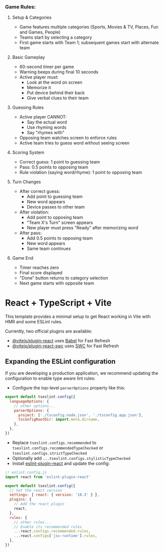 ### Game Rules:

1. Setup & Categories
   - Game features multiple categories (Sports, Movies & TV, Places, Fun and Games, People)
   - Teams start by selecting a category
   - First game starts with Team 1; subsequent games start with alternate team

2. Basic Gameplay
   - 60-second timer per game
   - Warning beeps during final 10 seconds
   - Active player must:
     * Look at the word on screen
     * Memorize it
     * Put device behind their back
     * Give verbal clues to their team

3. Guessing Rules
   - Active player CANNOT:
     * Say the actual word
     * Use rhyming words
     * Say "rhymes with"
   - Opposing team watches screen to enforce rules
   - Active team tries to guess word without seeing screen

4. Scoring System
   - Correct guess: 1 point to guessing team
   - Pass: 0.5 points to opposing team
   - Rule violation (saying word/rhyme): 1 point to opposing team

5. Turn Changes
   - After correct guess:
     * Add point to guessing team
     * New word appears
     * Device passes to other team
   - After violation:
     * Add point to opposing team
     * "Team X's Turn" screen appears
     * New player must press "Ready" after memorizing word
   - After pass:
     * Add 0.5 points to opposing team
     * New word appears
     * Same team continues

6. Game End
   - Timer reaches zero
   - Final score displayed
   - "Done" button returns to category selection
   - Next game starts with opposite team



# React + TypeScript + Vite

This template provides a minimal setup to get React working in Vite with HMR and some ESLint rules.

Currently, two official plugins are available:

- [@vitejs/plugin-react](https://github.com/vitejs/vite-plugin-react/blob/main/packages/plugin-react/README.md) uses [Babel](https://babeljs.io/) for Fast Refresh
- [@vitejs/plugin-react-swc](https://github.com/vitejs/vite-plugin-react-swc) uses [SWC](https://swc.rs/) for Fast Refresh

## Expanding the ESLint configuration

If you are developing a production application, we recommend updating the configuration to enable type aware lint rules:

- Configure the top-level `parserOptions` property like this:

```js
export default tseslint.config({
  languageOptions: {
    // other options...
    parserOptions: {
      project: ['./tsconfig.node.json', './tsconfig.app.json'],
      tsconfigRootDir: import.meta.dirname,
    },
  },
})
```

- Replace `tseslint.configs.recommended` to `tseslint.configs.recommendedTypeChecked` or `tseslint.configs.strictTypeChecked`
- Optionally add `...tseslint.configs.stylisticTypeChecked`
- Install [eslint-plugin-react](https://github.com/jsx-eslint/eslint-plugin-react) and update the config:

```js
// eslint.config.js
import react from 'eslint-plugin-react'

export default tseslint.config({
  // Set the react version
  settings: { react: { version: '18.3' } },
  plugins: {
    // Add the react plugin
    react,
  },
  rules: {
    // other rules...
    // Enable its recommended rules
    ...react.configs.recommended.rules,
    ...react.configs['jsx-runtime'].rules,
  },
})
```
